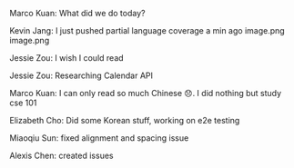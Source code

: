 Marco Kuan: What did we do today?

Kevin Jang: I just pushed partial language coverage a min ago
image.png
image.png

Jessie Zou: I wish I could read

Jessie Zou: Researching Calendar API

Marco Kuan: I can only read so much Chinese :disappointed:. I did nothing but study cse 101

Elizabeth Cho: Did some Korean stuff, working on e2e testing

Miaoqiu Sun: fixed alignment and spacing issue

Alexis Chen: created issues
